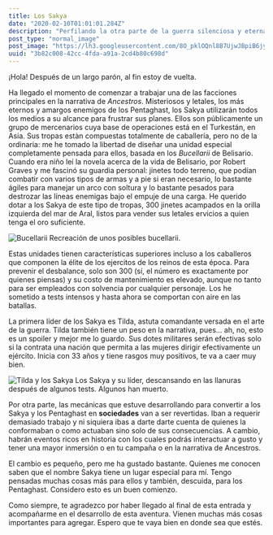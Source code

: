 ```yaml
---
title: Los Sakya
date: "2020-02-10T01:01:01.284Z"
description: "Perfilando la otra parte de la guerra silenciosa y eterna."
post_type: "normal_image"
post_image: "https://lh3.googleusercontent.com/8O_pklOQnl8B7UjwJBpiB6jy--4W9V1dmR_uED0iVvY8QNKHrYDR2irvk4TDZfrDLxoyw8eUDgKflV33fm7okCNJ-IHNRBIOJB6CwmOx6NAq56Kq4UQMT6tVSaY452uS9it4bFZ2UPNet1PANblcGmUPrKMbXvSts5BlLxRL9AVD2Bhb1fJ5fRnOQiRUONHgDWDHBp7KT-Ngzz99ZvxKaGZ74cpIVh_IyCVieVQlNskZZUb3j5aZktNrdfSYugIlm96-kVPUwDMXqGq0XKrKYPwytG9q_KsOntrq3FPUscr59hIEoTshCWbvplawe4w7ZS-HTzFulezpa8K55AuTu3Ou-Rh0MhD1KK2xQC-qW_sJ_92WITRoHNxa66ACi3uo1hphwv9bZNWMuMAfKkMreyCNAVX8F03ieU_NQPAhLjsXmA5idNQ9sEknjKtZa2wo5eqRCBoUeu2GUGfXjL5PTz4JiTGPViCAXwSgDGABpsS2svnhgyzDpK7a6RM8t_8XD2KMAno3ztwwRVo-Khm4zl64vL7HYAV-IA3RNGl5UGJlU0KpbVb9uMGPJl_Wxg0iS_WrJsCIj4wS7N2r9738iB0KecTP2OsJhY4Fm3mWpWTpI6i1PVXOZK3fHWJ8KaVkPeyBoVL8jQVNECFjDYZG9Gva8RU1j2Rp-aGpmalme-K3qr_GqtptfNf-P8JxSEIo8B22ajtx8Ci0FO1nv_AkiO7ymg3RiyBv18LvRKTHwrlQ2Tsz=w1280-h400-no"
uuid: "3b82c008-42cc-4fda-a91a-2cd4b80c698d"
---
```


¡Hola! Después de un largo parón, al fin estoy de vuelta.

Ha llegado el momento de comenzar a trabajar una de las facciones principales en la narrativa de _Ancestros_. Misteriosos y letales, los más eternos y amargos enemigos de los Pentaghast, los Sakya utilizarán todos los medios a su alcance para frustrar sus planes. Ellos son públicamente un grupo de mercenarios cuya base de operaciones está en el Turkestán, en Asia. Sus tropas estàn compuestas totalmente de caballería, pero no de la ordinaria: me he tomado la libertad de diseñar una unidad especial completamente pensada para ellos, basada en los _Bucellarii_ de Belisario. Cuando era niño leí la novela acerca de la vida de Belisario, por Robert Graves y me fascinó su guardia personal: jinetes todo terreno, que podían combatir con varios tipos de armas y a pie si eran necesario, lo bastante ágiles para manejar un arco con soltura y lo bastante pesados para destrozar las líneas enemigas bajo el empuje de una carga. He querido dotar a los Sakya de este tipo de tropas, 300 jinetes acampados en la orilla izquierda del mar de Aral, listos para vender sus letales ervicios a quien tenga el oro suficiente.

<img src="https://i.imgur.com/iJfa7n6.jpg" alt="Bucellarii" class="img-fluid">
<span class="caption text-muted">Recreación de unos posibles bucellarii.</span>

Estas unidades tienen características superiores incluso a los caballeros que componen la élite de los ejercitos de los reinos de esta época. Para prevenir el desbalance, solo son 300 (sí, el número es exactamente por quienes piensas) y su costo de mantenimiento es elevado, aunque no tanto para ser empleados con solvencia por cualquier personaje. Los he sometido a tests intensos y hasta ahora se comportan con aire en las batallas. 

La primera líder de los Sakya es Tilda, astuta comandante versada en el arte de la guerra. Tilda también tiene un peso en la narrativa, pues... ah, no, esto es un spoiler y mejor me lo guardo. Sus dotes militares serán efectivas solo si la contrata una nación que permita a las mujeres dirigir efectivamente un ejército. Inicia con 33 años y tiene rasgos muy positivos, te va a caer muy bien.

<img src="https://i.imgur.com/DmFYQOQ.jpg" alt="Tilda y los Sakya" class="img-fluid">
<span class="caption text-muted">Los Sakya y su líder, descansando en las llanuras después de algunos tests. Algunos han muerto.</span>

Por otra parte, las mecánicas que estuve desarrollando para convertir a los Sakya y los Pentaghast en __sociedades__ van a ser revertidas. Iban a requerir demasiado trabajo y ni siquiera ibas a darte darte cuenta de quienes la conformaban o como actuaban sino solo de sus consecuencias. A cambio, habrán eventos ricos en historia con los cuales podrás interactuar a gusto y tener una mayor inmersión o en tu campaña o en la narrativa de Ancestros.

El cambio es pequeño, pero me ha gustado bastante. Quienes me conocen saben que el nombre Sakya tiene un lugar especial para mí. Tengo pensadas muchas cosas más para ellos y también, descuida, para los Pentaghast. Considero esto es un buen comienzo.

Como siempre, te agradezco por haber llegado al final de esta entrada y acompañarme en el desarrollo de esta aventura. Vienen muchas más cosas importantes para agregar. Espero que te vaya bien en donde sea que estés.
